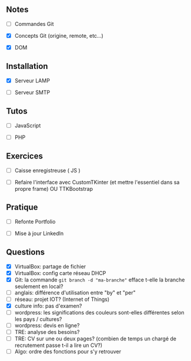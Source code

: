 
## Notes

- [ ] Commandes Git
- [x] Concepts Git (origine, remote, etc...)
- [x] DOM


## Installation

- [x] Serveur LAMP
- [ ] Serveur SMTP


## Tutos

- [ ] JavaScript
- [ ] PHP


## Exercices

- [ ] Caisse enregistreuse ( JS )
- [ ] Refaire l'interface avec CustomTKinter (et mettre l'essentiel dans sa propre frame) OU TTKBootstrap


## Pratique

- [ ] Refonte Portfolio
- [ ] Mise à jour LinkedIn


## Questions

- [x] VirtualBox: partage de fichier
- [x] VirtualBox: config carte réseau DHCP
- [x] Git: la commande `git branch -d "ma-branche"` efface t-elle la branche seulement en local?
- [ ] anglais: différence d'utilisation entre "by" et "per"
- [ ] réseau: projet IOT? (Internet of Things)
- [x] culture info: pas d'examen?
- [ ] wordpress: les significations des couleurs sont-elles différentes selon les pays / cultures?
- [ ] wordpress: devis en ligne?
- [ ] TRE: analyse des besoins?
- [ ] TRE: CV sur une ou deux pages? (combien de temps un chargé de recrutement passe t-il a lire un CV?)
- [ ] Algo: ordre des fonctions pour s'y retrouver